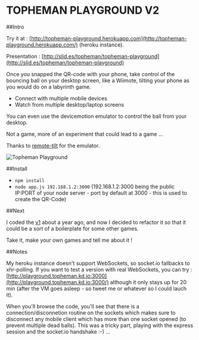 TOPHEMAN PLAYGROUND V2
======================

##Intro

Try it at : [http://topheman-playground.herokuapp.com](http://topheman-playground.herokuapp.com/) (heroku instance).

Presentation : [http://slid.es/topheman/topheman-playground](http://slid.es/topheman/topheman-playground)

Once you snapped the QR-code with your phone, take control of the bouncing ball on your desktop screen, like a Wiimote, tilting your phone as you would do on a labyrinth game.

* Connect with multiple mobile devices
* Watch from multiple desktop/laptop screens

You can even use the devicemotion emulator to control the ball from your desktop.

Not a game, more of an experiment that could lead to a game …

Thanks to [remote-tilt](http://remote-tilt.com/) for the emulator.

![Topheman Playground](https://raw.github.com/topheman/playground2/master/app/public/src/css/img/topheman-playground-bandeau.png)

##Install

* `npm install`
* `node app.js 192.168.1.2:3000` (192.168.1.2:3000 being the public IP:PORT of your node server - port by default at 3000 - this is used to create the QR-Code)

##Next

I coded the [v1](https://github.com/topheman/playground1) about a year ago, and now I decided to refactor it so that it could be a sort of a boilerplate for some other games.

Take it, make your own games and tell me about it !


##Notes

My heroku instance doesn't support WebSockets, so socket.io fallbacks to xhr-polling. If you want to test a version with real WebSockets, you can try : [http://playground.topheman.kd.io:3000](http://playground.topheman.kd.io:3000/) although it only stays up for 20 min (after the VM goes asleep - so tweet me or whatever so I could lauch it).

When you'll browse the code, you'll see that there is a connection/disconnetion routine on the sockets which makes sure to disconnect any mobile client which has more than one socket opened (to prevent multiple dead balls). This was a tricky part, playing with the express session and the socket.io handshake :-) …